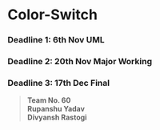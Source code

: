 # Color-Switch

### Deadline 1: 6th Nov UML
### Deadline 2: 20th Nov Major Working
### Deadline 3: 17th Dec Final

> __Team No. 60 <br>
> Rupanshu Yadav <br>
> Divyansh Rastogi__ <br>
 